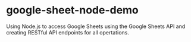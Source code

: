# google-sheet-node-demo
Using Node.js to access Google Sheets using the Google Sheets API and creating RESTful API endpoints for all opertations.
